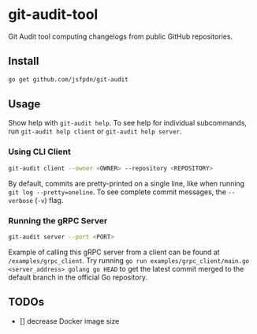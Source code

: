 # git-audit-tool

Git Audit tool computing changelogs from public GitHub repositories. 

## Install

```bash
go get github.com/jsfpdn/git-audit
```

## Usage

Show help with `git-audit help`.
To see help for individual subcommands,
run `git-audit help client` or `git-audit help server`.

### Using CLI Client

```bash
git-audit client --owner <OWNER> --repository <REPOSITORY>
```

By default, commits are pretty-printed on a single line,
like when running `git log --pretty=oneline`.
To see complete commit messages, the `--verbose` (`-v`) flag.

### Running the gRPC Server

```bash
git-audit server --port <PORT>
```

Example of calling this gRPC server from a client can be found at `/examples/grpc_client`.
Try running `go run examples/grpc_client/main.go <server_address> golang go HEAD`
to get the latest commit merged to the default branch in the official Go repository.

## TODOs

- [] decrease Docker image size